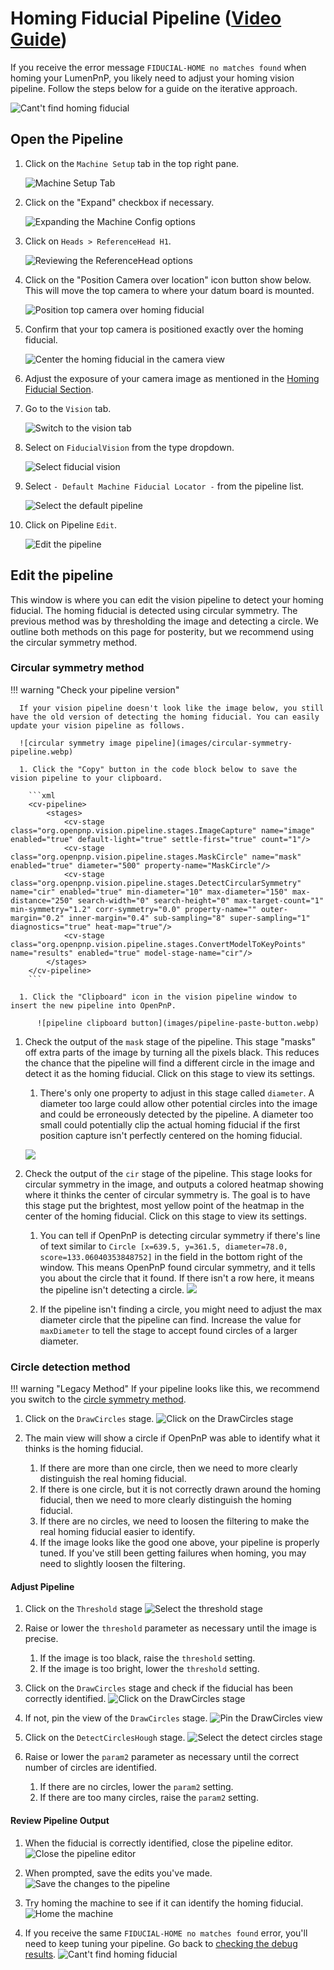 # Homing Fiducial Pipeline ([Video Guide](https://youtu.be/RVMS6vJzJyU?si=-dzIkANilr8o8j56&t=18))

If you receive the error message `FIDUCIAL-HOME no matches found` when homing your LumenPnP, you likely need to adjust your homing vision pipeline. Follow the steps below for a guide on the iterative approach.

  ![Cant't find homing fiducial](images/Cant-find-homing-fiducial.webp)

## Open the Pipeline

1. Click on the `Machine Setup` tab in the top right pane.

    ![Machine Setup Tab](images/Machine-Setup-Tab-3.webp)

2. Click on the "Expand" checkbox if necessary.

    ![Expanding the Machine Config options](images/Expand-Checkbox-3.webp)

3. Click on `Heads > ReferenceHead H1`.

    ![Reviewing the ReferenceHead options](images/Select-Reference-Head-H1.webp)

4. Click on the "Position Camera over location" icon button show below. This will move the top camera to where your datum board is mounted.

    ![Position top camera over homing fiducial](images/Position-camera-over-homing-fiducial.webp)

5. Confirm that your top camera is positioned exactly over the homing fiducial.

    ![Center the homing fiducial in the camera view](images/Homing-fiducial-centered.webp)

6. Adjust the exposure of your camera image as mentioned in the [Homing Fiducial Section](../calibration/4-homing-fiducial/index.md#double-check-camera-exposure).

7. Go to the `Vision` tab.

    ![Switch to the vision tab](images/vision-tab.webp)

8. Select on `FiducialVision` from the type dropdown.

    ![Select fiducial vision](images/fiducial-vision-dropdown.webp)

9. Select `- Default Machine Fiducial Locator -` from the pipeline list.

    ![Select the default pipeline](images/select-default-fiducial-vision.webp)

10. Click on Pipeline `Edit`.

    ![Edit the pipeline](images/edit-pipeline.webp)

## Edit the pipeline

This window is where you can edit the vision pipeline to detect your homing fiducial. The homing fiducial is detected using circular symmetry. The previous method was by thresholding the image and detecting a circle. We outline both methods on this page for posterity, but we recommend using the circular symmetry method.

### Circular symmetry method

!!! warning "Check your pipeline version"

      If your vision pipeline doesn't look like the image below, you still have the old version of detecting the homing fiducial. You can easily update your vision pipeline as follows.

      ![circular symmetry image pipeline](images/circular-symmetry-pipeline.webp)

      1. Click the "Copy" button in the code block below to save the vision pipeline to your clipboard.

        ```xml
        <cv-pipeline>
            <stages>
                <cv-stage class="org.openpnp.vision.pipeline.stages.ImageCapture" name="image" enabled="true" default-light="true" settle-first="true" count="1"/>
                <cv-stage class="org.openpnp.vision.pipeline.stages.MaskCircle" name="mask" enabled="true" diameter="500" property-name="MaskCircle"/>
                <cv-stage class="org.openpnp.vision.pipeline.stages.DetectCircularSymmetry" name="cir" enabled="true" min-diameter="10" max-diameter="150" max-distance="250" search-width="0" search-height="0" max-target-count="1" min-symmetry="1.2" corr-symmetry="0.0" property-name="" outer-margin="0.2" inner-margin="0.4" sub-sampling="8" super-sampling="1" diagnostics="true" heat-map="true"/>
                <cv-stage class="org.openpnp.vision.pipeline.stages.ConvertModelToKeyPoints" name="results" enabled="true" model-stage-name="cir"/>
            </stages>
        </cv-pipeline>
        ```

      1. Click the "Clipboard" icon in the vision pipeline window to insert the new pipeline into OpenPnP.

          ![pipeline clipboard button](images/pipeline-paste-button.webp)

1. Check the output of the `mask` stage of the pipeline. This stage "masks" off extra parts of the image by turning all the pixels black. This reduces the chance that the pipeline will find a different circle in the image and detect it as the homing fiducial. Click on this stage to view its settings.

    1. There's only one property to adjust in this stage called `diameter`. A diameter too large could allow other potential circles into the image and could be erroneously detected by the pipeline. A diameter too small could potentially clip the actual homing fiducial if the first position capture isn't perfectly centered on the homing fiducial.

    ![](images/circular-symmetry-mask.webp)

2. Check the output of the `cir` stage of the pipeline. This stage looks for circular symmetry in the image, and outputs a colored heatmap showing where it thinks the center of circular symmetry is. The goal is to have this stage put the brightest, most yellow point of the heatmap in the center of the homing fiducial. Click on this stage to view its settings.

    1. You can tell if OpenPnP is detecting circular symmetry if there's line of text similar to `Circle [x=639.5, y=361.5, diameter=78.0, score=133.06040353848752]` in the field in the bottom right of the window. This means OpenPnP found circular symmetry, and it tells you about the circle that it found. If there isn't a row here, it means the pipeline isn't detecting a circle.
    ![](images/circular-symmetry-pipeline.webp)

    2. If the pipeline isn't finding a circle, you might need to adjust the max diameter circle that the pipeline can find. Increase the value for `maxDiameter` to tell the stage to accept found circles of a larger diameter.

### Circle detection method

!!! warning "Legacy Method"
    If your pipeline looks like this, we recommend you switch to the [circle symmetry method](#circular-symmetry-method).

1. Click on the `DrawCircles` stage.
  ![Click on the DrawCircles stage](images/draw-circles-stage.webp)

1. The main view will show a circle if OpenPnP was able to identify what it thinks is the homing fiducial.
    1. If there are more than one circle, then we need to more clearly distinguish the real homing fiducial.
    2. If there is one circle, but it is not correctly drawn around the homing fiducial, then we need to more clearly distinguish the homing fiducial.
    3. If there are no circles, we need to loosen the filtering to make the real homing fiducial easier to identify.
    4. If the image looks like the good one above, your pipeline is properly tuned. If you've still been getting failures when homing, you may need to slightly loosen the filtering.

#### Adjust Pipeline

1. Click on the `Threshold` stage
  ![Select the threshold stage](images/threshold-stage.webp)

2. Raise or lower the `threshold` parameter as necessary until the image is precise.
    1. If the image is too black, raise the `threshold` setting.
    2. If the image is too bright, lower the `threshold` setting.

3. Click on the `DrawCircles` stage and check if the fiducial has been correctly identified.
  ![Click on the DrawCircles stage](images/draw-circles-stage.webp)

4. If not, pin the view of the `DrawCircles` stage.
  ![Pin the DrawCircles view](images/pin-draw-circles.webp)

5. Click on the `DetectCirclesHough` stage.
  ![Select the detect circles stage](images/detect-circles-stage.webp)

6. Raise or lower the `param2` parameter as necessary until the correct number of circles are identified.
    1. If there are no circles, lower the `param2` setting.
    2. If there are too many circles, raise the `param2` setting.
<!-- TODO: Photo shop image -->
#### Review Pipeline Output

1. When the fiducial is correctly identified, close the pipeline editor.
  ![Close the pipeline editor](images/close-pipeline-editor.webp)

2. When prompted, save the edits you've made.
  ![Save the changes to the pipeline](images/save-pipeline-changes.webp)

3. Try homing the machine to see if it can identify the homing fiducial.
  ![Home the machine](images/home-machine-from-vision.webp)

4. If you receive the same `FIDUCIAL-HOME no matches found` error, you'll need to keep tuning your pipeline. Go back to [checking the debug results](#check-the-debug-results).
  ![Cant't find homing fiducial](images/Cant-find-homing-fiducial.webp)
